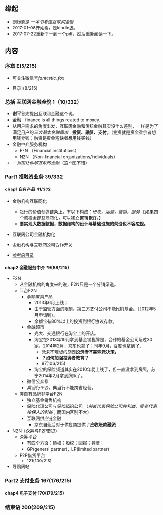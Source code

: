 ## 缘起
+ 副标题是 *一本书看懂互联网金融*
+ 2017-01-08开始看，是kindle版。
+ 2017-07-22重新下一到一个pdf，然后重新阅读一下。

##  内容
###  序章 E(5/215)
+ 可关注微信号*fantastic_fox*

+ 目录 i(8/215)

###  总括 互联网金融全貌  1（10/332）
+ **谢平**首先提出互联网金融这个词。
+ 金融：finance is all things related to money.
+ 从用户需求的角度出发，互联网金融和传统金融其实没什么差别，一样是为了满足用户的*三大基本金融需求*：**投资、融资、支付。**（投资就是资金盈余者想用钱卖钱；融资是资金短缺者想用钱买钱）
+ 金融中介服务机构
	+ F2N （Financial institutions）
	+ N2N （Non-financial organizations/individuals）
+ *一张图让你解互联网金融*（这个图不错）

###  Part1 投融资业务 39/332
####  chap1 自有产品 41/332
+ 金融机构互联网化
	+ 银行的价值创造链条上，有以下构成：*研发，运营，营销，服务* 【如果四个流程全部互联网化，可以建立**直销银行**。】
	+ **要实现大数据挖掘，数据结构的设计与基础设施的架设也不容忽视。**
+ 互联网公司金融机构化
+ 金融机构与互联网公司合作开发 

+ [参考的目录](https://www.douban.com/note/488218526/)
####  chap2 金融服务中介 79(88/215)
+ F2N
	+ 从金融机构的角度来的说，F2N只是一个分销渠道。
	+ 平台F2N
		+ 余额宝类产品
			+ 2013年6月上线；
			+ 由于监管方面的限制，第三方支付公司不能代销基金。（2012年5月申请到）。
			+ 余额宝有80%以上的投资到银行协议存款。
		+ 金融超市
			+ 光大、交通银行在淘宝上的开店。
			+ 淘宝在2013年10月拿到基金销售牌照，合作的基金公司超过30家，2014年2月，京东也拿了；同年9月，百度也拿到了。
				+ 效果不理想的原因**投资者不喜欢做决策。**
				+ **？如何加强投资者教育？**
				+ 97(106/215)
			+ 淘宝的保险频道其实在2010年就上线了，但一直没拿到牌照，苏宁2014年2月拿到牌照了。
		+ 微信公众号
		+ *典当行平台*，典当行不能跨省经营。
	+ 非自有品牌非平台F2N
		+ 独立基金销售机构
		+ 保险代理公司与保险经纪公司 （*前者代表保险公司的利益，后者代表投保人的利益*；而国内区别不大）
		+ 互联网供应链金融
			+ 京东自营后对于供应商提供了**应收账款融资**
+ N2N（众筹与P2P借贷）
	+ 众筹平台
		+ 有四个方面：债权；股权；回报；捐赠；
		+ GP(general partner)，LP(limited partner)
	+ P2P借贷平台
		+ 121(130/215)
+ 导购网站

###  Part2 支付业务 167(176/215)
####  chap4 电子支付 170(179/215)

###  结束语 200(209/215)